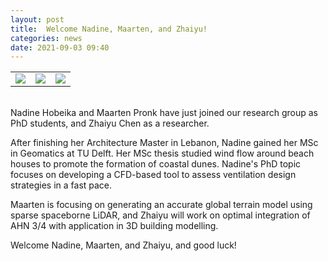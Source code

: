 ```yaml
---
layout: post
title:  Welcome Nadine, Maarten, and Zhaiyu!
categories: news
date: 2021-09-03 09:40
---
```


<table>
  <tr>
    <td valign="top"><img class="img-circle img-responsive" src="{{ "/img/staff/nadine.png" | prepend: site.baseurl }}"></td>
    <td valign="top"><img class="img-circle img-responsive" src="{{ "/img/staff/maarten.jpg" | prepend: site.baseurl }}"></td>
    <td valign="top"><img class="img-circle img-responsive" src="{{ "/img/staff/zhaiyu.png" | prepend: site.baseurl }}"></td>
  </tr>
 </table>
<br>
Nadine Hobeika and Maarten Pronk have just joined our research group as PhD students, and Zhaiyu Chen as a researcher.

After finishing her Architecture Master in Lebanon, Nadine gained her MSc in Geomatics at TU Delft. Her MSc thesis studied wind flow around beach houses to promote the formation of coastal dunes. Nadine's PhD topic focuses on developing a CFD-based tool to assess ventilation design strategies in a fast pace.

Maarten is focusing on generating an accurate global terrain model using sparse spaceborne LiDAR, and Zhaiyu will work on optimal integration of AHN 3/4 with application in 3D building modelling.

Welcome Nadine, Maarten, and Zhaiyu, and good luck!

